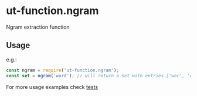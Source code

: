 # ut-function.ngram

Ngram extraction function

## Usage

e.g.:

```js
const ngram = require('ut-function.ngram');
const set = ngram('word'); // will return a Set with entries ['wor', 'ord']
```

For more usage examples check [tests](./index.test.js)
